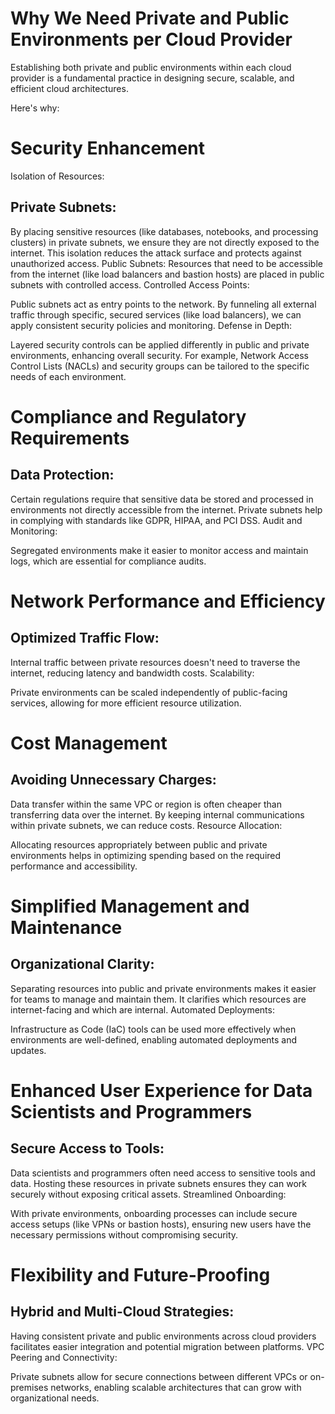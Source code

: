 # Why We Need Private and Public Environments per Cloud Provider

Establishing both private and public environments within each cloud provider is a fundamental practice in designing
secure, scalable, and efficient cloud architectures.

Here's why:

# Security Enhancement

Isolation of Resources:

## Private Subnets:

By placing sensitive resources (like databases, notebooks, and processing clusters) in private subnets, we ensure they
are not directly exposed to the internet. This isolation reduces the attack surface and protects against unauthorized
access.
Public Subnets: Resources that need to be accessible from the internet (like load balancers and bastion hosts) are
placed in public subnets with controlled access.
Controlled Access Points:

Public subnets act as entry points to the network. By funneling all external traffic through specific, secured
services (like load balancers), we can apply consistent security policies and monitoring.
Defense in Depth:

Layered security controls can be applied differently in public and private environments, enhancing overall security. For
example, Network Access Control Lists (NACLs) and security groups can be tailored to the specific needs of each
environment.

# Compliance and Regulatory Requirements

## Data Protection:

Certain regulations require that sensitive data be stored and processed in environments not directly accessible from the
internet. Private subnets help in complying with standards like GDPR, HIPAA, and PCI DSS.
Audit and Monitoring:

Segregated environments make it easier to monitor access and maintain logs, which are essential for compliance audits.

# Network Performance and Efficiency

## Optimized Traffic Flow:

Internal traffic between private resources doesn't need to traverse the internet, reducing latency and bandwidth costs.
Scalability:

Private environments can be scaled independently of public-facing services, allowing for more efficient resource
utilization.

# Cost Management

## Avoiding Unnecessary Charges:

Data transfer within the same VPC or region is often cheaper than transferring data over the internet. By keeping
internal communications within private subnets, we can reduce costs.
Resource Allocation:

Allocating resources appropriately between public and private environments helps in optimizing spending based on the
required performance and accessibility.

# Simplified Management and Maintenance

## Organizational Clarity:

Separating resources into public and private environments makes it easier for teams to manage and maintain them. It
clarifies which resources are internet-facing and which are internal.
Automated Deployments:

Infrastructure as Code (IaC) tools can be used more effectively when environments are well-defined, enabling automated
deployments and updates.

# Enhanced User Experience for Data Scientists and Programmers

## Secure Access to Tools:

Data scientists and programmers often need access to sensitive tools and data. Hosting these resources in private
subnets ensures they can work securely without exposing critical assets.
Streamlined Onboarding:

With private environments, onboarding processes can include secure access setups (like VPNs or bastion hosts), ensuring
new users have the necessary permissions without compromising security.

# Flexibility and Future-Proofing

## Hybrid and Multi-Cloud Strategies:

Having consistent private and public environments across cloud providers facilitates easier integration and potential
migration between platforms.
VPC Peering and Connectivity:

Private subnets allow for secure connections between different VPCs or on-premises networks, enabling scalable
architectures that can grow with organizational needs.
